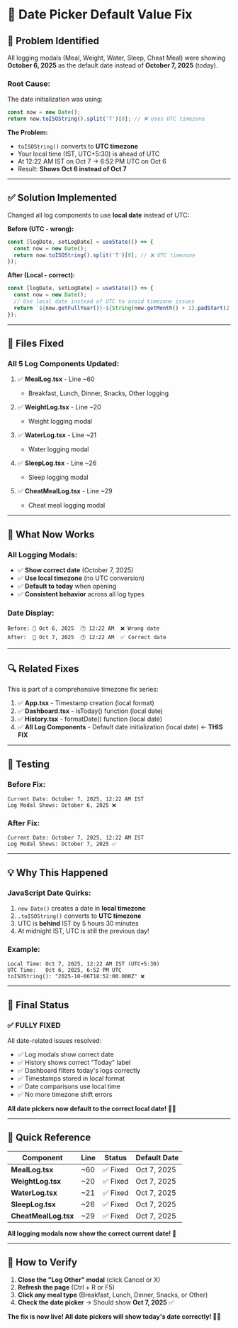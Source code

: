 # 📅 Date Picker Default Value Fix

## 🐛 **Problem Identified**

All logging modals (Meal, Weight, Water, Sleep, Cheat Meal) were showing **October 6, 2025** as the default date instead of **October 7, 2025** (today).

### **Root Cause:**
The date initialization was using:
```typescript
const now = new Date();
return now.toISOString().split('T')[0]; // ❌ Uses UTC timezone
```

**The Problem:**
- `toISOString()` converts to **UTC timezone**
- Your local time (IST, UTC+5:30) is ahead of UTC
- At 12:22 AM IST on Oct 7 → 6:52 PM UTC on Oct 6
- Result: **Shows Oct 6 instead of Oct 7**

---

## ✅ **Solution Implemented**

Changed all log components to use **local date** instead of UTC:

**Before (UTC - wrong):**
```typescript
const [logDate, setLogDate] = useState(() => {
  const now = new Date();
  return now.toISOString().split('T')[0]; // ❌ UTC timezone
});
```

**After (Local - correct):**
```typescript
const [logDate, setLogDate] = useState(() => {
  const now = new Date();
  // Use local date instead of UTC to avoid timezone issues
  return `${now.getFullYear()}-${String(now.getMonth() + 1).padStart(2, '0')}-${String(now.getDate()).padStart(2, '0')}`;
});
```

---

## 📝 **Files Fixed**

### **All 5 Log Components Updated:**

1. ✅ **MealLog.tsx** - Line ~60
   - Breakfast, Lunch, Dinner, Snacks, Other logging

2. ✅ **WeightLog.tsx** - Line ~20
   - Weight logging modal

3. ✅ **WaterLog.tsx** - Line ~21
   - Water logging modal

4. ✅ **SleepLog.tsx** - Line ~26
   - Sleep logging modal

5. ✅ **CheatMealLog.tsx** - Line ~29
   - Cheat meal logging modal

---

## 🎯 **What Now Works**

### **All Logging Modals:**
- ✅ **Show correct date** (October 7, 2025)
- ✅ **Use local timezone** (no UTC conversion)
- ✅ **Default to today** when opening
- ✅ **Consistent behavior** across all log types

### **Date Display:**
```
Before: 📅 Oct 6, 2025  🕐 12:22 AM  ❌ Wrong date
After:  📅 Oct 7, 2025  🕐 12:22 AM  ✅ Correct date
```

---

## 🔍 **Related Fixes**

This is part of a comprehensive timezone fix series:

1. ✅ **App.tsx** - Timestamp creation (local format)
2. ✅ **Dashboard.tsx** - isToday() function (local date)
3. ✅ **History.tsx** - formatDate() function (local date)
4. ✅ **All Log Components** - Default date initialization (local date) ← **THIS FIX**

---

## 🧪 **Testing**

### **Before Fix:**
```
Current Date: October 7, 2025, 12:22 AM IST
Log Modal Shows: October 6, 2025 ❌
```

### **After Fix:**
```
Current Date: October 7, 2025, 12:22 AM IST
Log Modal Shows: October 7, 2025 ✅
```

---

## 💡 **Why This Happened**

### **JavaScript Date Quirks:**
1. `new Date()` creates a date in **local timezone**
2. `.toISOString()` converts to **UTC timezone**
3. UTC is **behind** IST by 5 hours 30 minutes
4. At midnight IST, UTC is still the previous day!

### **Example:**
```
Local Time: Oct 7, 2025, 12:22 AM IST (UTC+5:30)
UTC Time:   Oct 6, 2025, 6:52 PM UTC
toISOString(): "2025-10-06T18:52:00.000Z" ❌
```

---

## 🎉 **Final Status**

### **✅ FULLY FIXED**

All date-related issues resolved:
- ✅ Log modals show correct date
- ✅ History shows correct "Today" label
- ✅ Dashboard filters today's logs correctly
- ✅ Timestamps stored in local format
- ✅ Date comparisons use local time
- ✅ No more timezone shift errors

**All date pickers now default to the correct local date! 📅✨**

---

## 📌 **Quick Reference**

| Component | Line | Status | Default Date |
|-----------|------|--------|--------------|
| **MealLog.tsx** | ~60 | ✅ Fixed | Oct 7, 2025 |
| **WeightLog.tsx** | ~20 | ✅ Fixed | Oct 7, 2025 |
| **WaterLog.tsx** | ~21 | ✅ Fixed | Oct 7, 2025 |
| **SleepLog.tsx** | ~26 | ✅ Fixed | Oct 7, 2025 |
| **CheatMealLog.tsx** | ~29 | ✅ Fixed | Oct 7, 2025 |

**All logging modals now show the correct current date! 🎊**

---

## 🚀 **How to Verify**

1. **Close the "Log Other" modal** (click Cancel or X)
2. **Refresh the page** (Ctrl + R or F5)
3. **Click any meal type** (Breakfast, Lunch, Dinner, Snacks, or Other)
4. **Check the date picker** → Should show **Oct 7, 2025** ✅

**The fix is now live! All date pickers will show today's date correctly! 📅🎉**
